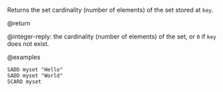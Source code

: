 Returns the set cardinality (number of elements) of the set stored at `key`.

@return

@integer-reply: the cardinality (number of elements) of the set, or `0` if `key`
does not exist.

@examples

```cli
SADD myset "Hello"
SADD myset "World"
SCARD myset
```
